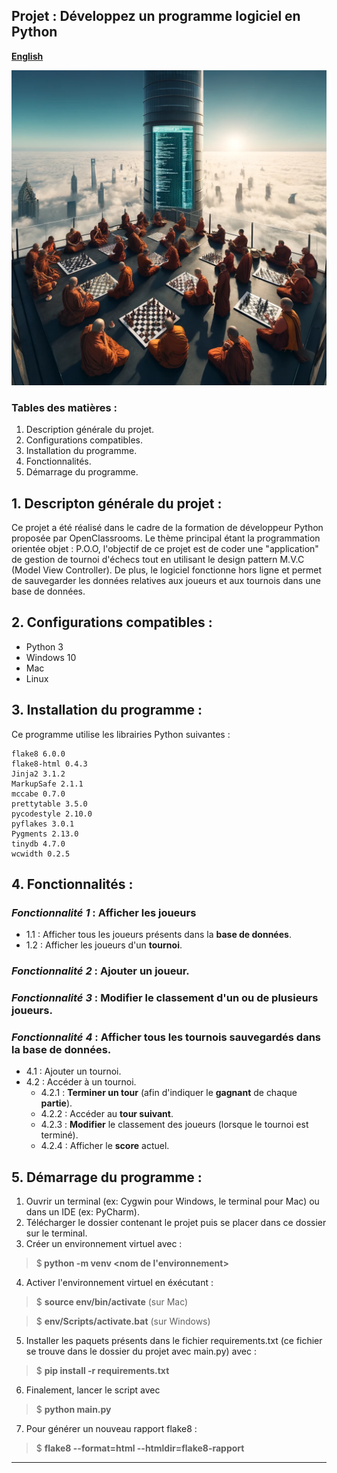 ## Projet : Développez un programme logiciel en Python

[**English**](README.md)
<p>
  <img src="Pictures/Chess-Tournament-OOP.png" />
</p>

### Tables des matières :
1. Description générale du projet.
2. Configurations compatibles.
3. Installation du programme.
4. Fonctionnalités.
5. Démarrage du programme.

## 1. Descripton générale du projet :

Ce projet a été réalisé dans le cadre de la formation de
développeur Python proposée par OpenClassrooms. Le thème principal étant
la programmation orientée objet : P.O.O,
l'objectif de ce projet est de coder une "application" de gestion de tournoi d'échecs
tout en utilisant le design pattern M.V.C (Model View Controller).
De plus, le logiciel fonctionne hors ligne et permet de sauvegarder les données relatives aux joueurs
et aux tournois dans une base de données.

## 2. Configurations compatibles :

* Python 3
* Windows 10
* Mac
* Linux

## 3. Installation du programme :
Ce programme utilise les librairies Python suivantes :

```
flake8 6.0.0
flake8-html 0.4.3
Jinja2 3.1.2
MarkupSafe 2.1.1
mccabe 0.7.0
prettytable 3.5.0
pycodestyle 2.10.0
pyflakes 3.0.1
Pygments 2.13.0
tinydb 4.7.0
wcwidth 0.2.5
```

## 4. Fonctionnalités :

### *Fonctionnalité 1* : Afficher les **joueurs**
  * 1.1 : Afficher tous les joueurs présents dans la **base de données**.
  * 1.2 : Afficher les joueurs d'un **tournoi**.
### *Fonctionnalité 2* : **Ajouter** un joueur.
### *Fonctionnalité 3* : **Modifier le classement** d'un ou de plusieurs joueurs.
### *Fonctionnalité 4* : **Afficher tous les tournois** sauvegardés dans la base de données.
  * 4.1 : Ajouter un tournoi.
  * 4.2 : Accéder à un tournoi.
    * 4.2.1 : **Terminer un tour** (afin d'indiquer le **gagnant** de chaque **partie**).
    * 4.2.2 : Accéder au **tour suivant**.
    * 4.2.3 : **Modifier** le classement des joueurs (lorsque le tournoi est terminé).
    * 4.2.4 : Afficher le **score** actuel.
    
## 5. Démarrage du programme :

1. Ouvrir un terminal (ex: Cygwin pour Windows, le terminal pour Mac) ou dans un IDE (ex: PyCharm).
2. Télécharger le dossier contenant le projet puis se placer dans ce dossier sur le terminal.
3. Créer un environnement virtuel avec :
  > $<b> python -m venv <nom de l'environnement></b> 
4. Activer l'environnement virtuel en éxécutant :
  > $ <b>source env/bin/activate</b>  (sur Mac) 

  > $ <b>env/Scripts/activate.bat</b> (sur Windows)
5. Installer les paquets présents dans le fichier requirements.txt (ce fichier se trouve dans le dossier du projet avec main.py) avec :
  > $ <b>pip install -r requirements.txt</b> 
6. Finalement, lancer le script avec
> $ <b>python main.py</b>
7. Pour générer un nouveau rapport flake8 :
> $ <b>flake8 --format=html --htmldir=flake8-rapport</b>


---
